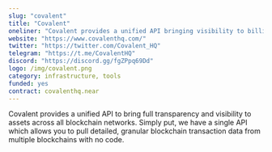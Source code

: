 ```yaml
---
slug: "covalent"
title: "Covalent"
oneliner: "Covalent provides a unified API bringing visibility to billions of blockchain data points."
website: "https://www.covalenthq.com/"
twitter: "https://twitter.com/Covalent_HQ"
telegram: "https://t.me/CovalentHQ"
discord: "https://discord.gg/fgZPpq69Dd"
logo: /img/covalent.png
category: infrastructure, tools
funded: yes
contract: covalenthq.near
---
```


Covalent provides a unified API to bring full transparency and visibility to assets across all blockchain networks. Simply put, we have a single API which allows you to pull detailed, granular blockchain transaction data from multiple blockchains with no code.
